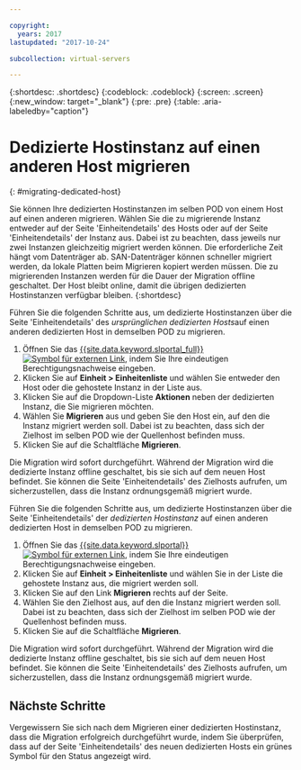 ```yaml
---

copyright:
  years: 2017
lastupdated: "2017-10-24"

subcollection: virtual-servers

---
```


{:shortdesc: .shortdesc}
{:codeblock: .codeblock}
{:screen: .screen}
{:new_window: target="_blank"}
{:pre: .pre}
{:table: .aria-labeledby="caption"}


# Dedizierte Hostinstanz auf einen anderen Host migrieren
{: #migrating-dedicated-host}

Sie können Ihre dedizierten Hostinstanzen im selben POD von einem Host auf einen anderen migrieren. Wählen Sie die zu migrierende Instanz entweder auf der Seite 'Einheitendetails' des Hosts oder auf der Seite 'Einheitendetails' der Instanz aus. Dabei ist zu beachten, dass jeweils nur zwei Instanzen gleichzeitig migriert werden können. Die erforderliche Zeit hängt vom Datenträger ab. SAN-Datenträger können schneller migriert werden, da lokale Platten beim Migrieren kopiert werden müssen. Die zu migrierenden Instanzen werden für die Dauer der Migration offline geschaltet. Der Host bleibt online, damit die übrigen dedizierten Hostinstanzen verfügbar bleiben.
{:shortdesc}

Führen Sie die folgenden Schritte aus, um dedizierte Hostinstanzen über die Seite 'Einheitendetails' des *ursprünglichen dedizierten Hosts*auf einen anderen dedizierten Host in demselben POD zu migrieren.

1. Öffnen Sie das [{{site.data.keyword.slportal_full}} ![Symbol für externen Link](../icons/launch-glyph.svg "Symbol für externen Link")](https://control.softlayer.com/), indem Sie Ihre eindeutigen Berechtigungsnachweise eingeben.
2. Klicken Sie auf **Einheit > Einheitenliste** und wählen Sie entweder den Host oder die gehostete Instanz in der Liste aus.
3. Klicken Sie auf die Dropdown-Liste **Aktionen** neben der dedizierten Instanz, die Sie migrieren möchten.
4. Wählen Sie **Migrieren** aus und geben Sie den Host ein, auf den die Instanz migriert werden soll. Dabei ist zu beachten, dass sich der Zielhost im selben POD wie der Quellenhost befinden muss.
5. Klicken Sie auf die Schaltfläche **Migrieren**.

Die Migration wird sofort durchgeführt. Während der Migration wird die dedizierte Instanz offline geschaltet, bis sie sich auf dem neuen Host befindet. Sie können die Seite 'Einheitendetails' des Zielhosts aufrufen, um sicherzustellen, dass die Instanz ordnungsgemäß migriert wurde.

Führen Sie die folgenden Schritte aus, um dedizierte Hostinstanzen über die Seite 'Einheitendetails' der *dedizierten Hostinstanz* auf einen anderen dedizierten Host in demselben POD zu migrieren.

1. Öffnen Sie das [{{site.data.keyword.slportal}} ![Symbol für externen Link](../icons/launch-glyph.svg "Symbol für externen Link")](https://control.softlayer.com/), indem Sie Ihre eindeutigen Berechtigungsnachweise eingeben.
2. Klicken Sie auf **Einheit > Einheitenliste** und wählen Sie in der Liste die gehostete Instanz aus, die migriert werden soll.
3. Klicken Sie auf den Link **Migrieren** rechts auf der Seite.
4. Wählen Sie den Zielhost aus, auf den die Instanz  migriert werden soll. Dabei ist zu beachten, dass sich der Zielhost im selben POD wie der Quellenhost befinden muss.
5. Klicken Sie auf die Schaltfläche **Migrieren**.

Die Migration wird sofort durchgeführt. Während der Migration wird die dedizierte Instanz offline geschaltet, bis sie sich auf dem neuen Host befindet. Sie können die Seite 'Einheitendetails' des Zielhosts aufrufen, um sicherzustellen, dass die Instanz ordnungsgemäß migriert wurde.

## Nächste Schritte
Vergewissern Sie sich nach dem Migrieren einer dedizierten Hostinstanz, dass die Migration erfolgreich durchgeführt wurde, indem Sie überprüfen, dass auf der Seite 'Einheitendetails' des neuen dedizierten Hosts ein grünes Symbol für den Status angezeigt wird.
